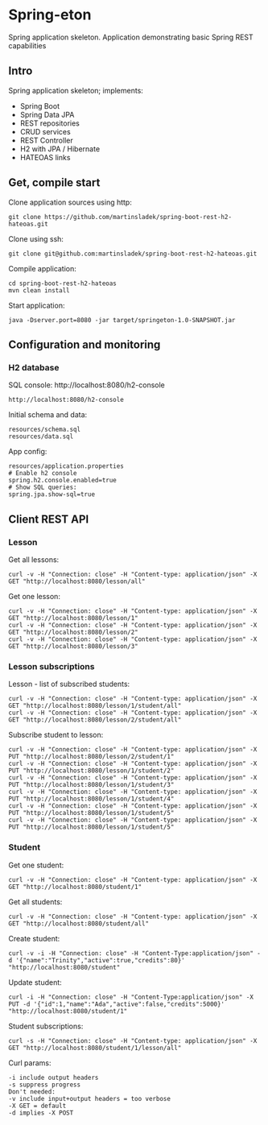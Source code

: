 # Spring-eton
Spring application skeleton.
Application demonstrating basic Spring REST capabilities


## Intro
Spring application skeleton; implements:
* Spring Boot
* Spring Data JPA
* REST repositories
* CRUD services
* REST Controller
* H2 with JPA / Hibernate
* HATEOAS links


## Get, compile start

Clone application sources using http:
```
git clone https://github.com/martinsladek/spring-boot-rest-h2-hateoas.git
```

Clone using ssh:
```
git clone git@github.com:martinsladek/spring-boot-rest-h2-hateoas.git
```

Compile application:
```
cd spring-boot-rest-h2-hateoas
mvn clean install
```

Start application:
```
java -Dserver.port=8080 -jar target/springeton-1.0-SNAPSHOT.jar
```


## Configuration and monitoring
### H2 database

SQL console:
http://localhost:8080/h2-console
```
http://localhost:8080/h2-console
```

Initial schema and data:
```
resources/schema.sql
resources/data.sql
```

App config:
```
resources/application.properties
# Enable h2 console
spring.h2.console.enabled=true
# Show SQL queries:
spring.jpa.show-sql=true
```


## Client REST API
### Lesson

Get all lessons:
```
curl -v -H "Connection: close" -H "Content-type: application/json" -X GET "http://localhost:8080/lesson/all"
```

Get one lesson:
```
curl -v -H "Connection: close" -H "Content-type: application/json" -X GET "http://localhost:8080/lesson/1"
curl -v -H "Connection: close" -H "Content-type: application/json" -X GET "http://localhost:8080/lesson/2"
curl -v -H "Connection: close" -H "Content-type: application/json" -X GET "http://localhost:8080/lesson/3"
```

### Lesson subscriptions

Lesson - list of subscribed students:
```
curl -v -H "Connection: close" -H "Content-type: application/json" -X GET "http://localhost:8080/lesson/1/student/all"
curl -v -H "Connection: close" -H "Content-type: application/json" -X GET "http://localhost:8080/lesson/2/student/all"
```

Subscribe student to lesson:
```
curl -v -H "Connection: close" -H "Content-type: application/json" -X PUT "http://localhost:8080/lesson/2/student/1"
curl -v -H "Connection: close" -H "Content-type: application/json" -X PUT "http://localhost:8080/lesson/1/student/2"
curl -v -H "Connection: close" -H "Content-type: application/json" -X PUT "http://localhost:8080/lesson/1/student/3"
curl -v -H "Connection: close" -H "Content-type: application/json" -X PUT "http://localhost:8080/lesson/1/student/4"
curl -v -H "Connection: close" -H "Content-type: application/json" -X PUT "http://localhost:8080/lesson/1/student/5"
curl -v -H "Connection: close" -H "Content-type: application/json" -X PUT "http://localhost:8080/lesson/1/student/5"
```


### Student

Get one student:
```
curl -v -H "Connection: close" -H "Content-type: application/json" -X GET "http://localhost:8080/student/1"
```

Get all students:
```
curl -v -H "Connection: close" -H "Content-type: application/json" -X GET "http://localhost:8080/student/all"
```

Create student:
```
curl -v -i -H "Connection: close" -H "Content-Type:application/json" -d '{"name":"Trinity","active":true,"credits":80}' "http://localhost:8080/student"
```

Update student:
```
curl -i -H "Connection: close" -H "Content-Type:application/json" -X PUT -d '{"id":1,"name":"Ada","active":false,"credits":5000}' "http://localhost:8080/student/1"
```

Student subscriptions:
```
curl -s -H "Connection: close" -H "Content-type: application/json" -X GET "http://localhost:8080/student/1/lesson/all"
```

Curl params:
```
-i include output headers
-s suppress progress
Don't needed:
-v include input+output headers = too verbose
-X GET = default
-d implies -X POST
```
